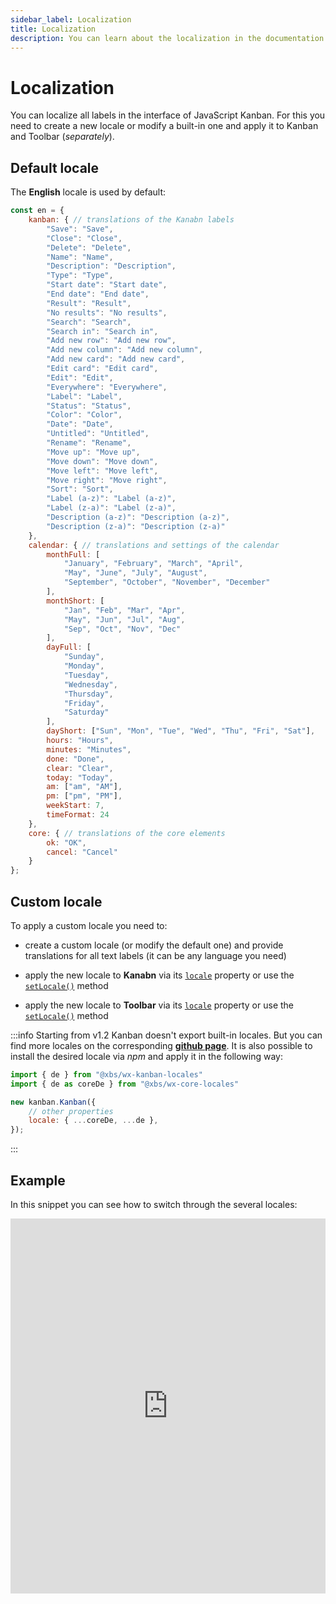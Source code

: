 ```yaml
---
sidebar_label: Localization
title: Localization
description: You can learn about the localization in the documentation of the DHTMLX JavaScript Kanban library. Browse developer guides and API reference, try out code examples and live demos, and download a free 30-day evaluation version of DHTMLX Kanban.
---
```


# Localization

You can localize all labels in the interface of JavaScript Kanban. For this you need to create a new locale or modify a built-in one and apply it to Kanban and Toolbar (*separately*).

## Default locale

The **English** locale is used by default:

~~~jsx
const en = {
	kanban: { // translations of the Kanabn labels
		"Save": "Save",
		"Close": "Close",
		"Delete": "Delete",
		"Name": "Name",
		"Description": "Description",
		"Type": "Type",
		"Start date": "Start date",
		"End date": "End date",
		"Result": "Result",
		"No results": "No results",
		"Search": "Search",
		"Search in": "Search in",
		"Add new row": "Add new row",
		"Add new column": "Add new column",
		"Add new card": "Add new card",
		"Edit card": "Edit card",
		"Edit": "Edit",
		"Everywhere": "Everywhere",
		"Label": "Label",
		"Status": "Status",
		"Color": "Color",
		"Date": "Date",
		"Untitled": "Untitled",
		"Rename": "Rename",
		"Move up": "Move up",
		"Move down": "Move down",
		"Move left": "Move left",
		"Move right": "Move right",
		"Sort": "Sort",
		"Label (a-z)": "Label (a-z)",
		"Label (z-a)": "Label (z-a)",
		"Description (a-z)": "Description (a-z)",
		"Description (z-a)": "Description (z-a)"
	},
	calendar: { // translations and settings of the calendar
		monthFull: [
			"January", "February", "March", "April",
			"May", "June", "July", "August", 
			"September", "October", "November", "December"
		],
		monthShort: [
			"Jan", "Feb", "Mar", "Apr",
			"May", "Jun", "Jul", "Aug",
			"Sep", "Oct", "Nov", "Dec"
		],
		dayFull: [
			"Sunday",
			"Monday",
			"Tuesday",
			"Wednesday",
			"Thursday",
			"Friday",
			"Saturday"
		],
		dayShort: ["Sun", "Mon", "Tue", "Wed", "Thu", "Fri", "Sat"],
		hours: "Hours",
		minutes: "Minutes",
		done: "Done",
		clear: "Clear",
		today: "Today",
		am: ["am", "AM"],
		pm: ["pm", "PM"],
		weekStart: 7,
		timeFormat: 24
	},
	core: { // translations of the core elements
		ok: "OK",
		cancel: "Cancel"
	}
};
~~~

## Custom locale

To apply a custom locale you need to:

- create a custom locale (or modify the default one) and provide translations for all text labels (it can be any language you need)

- apply the new locale to **Kanabn** via its [`locale`](api/config/js_kanban_locale_config.md) property or use the [`setLocale()`](api/methods/js_kanban_setlocale_method.md) method
- apply the new locale to **Toolbar** via its [`locale`](api/config/toolbar_locale_config.md) property or use the [`setLocale()`](api/methods/toolbar_setlocale_method.md) method

:::info
Starting from v1.2 Kanban doesn't export built-in locales. But you can find more locales on the corresponding [**github page**](https://github.com/web-widgets/wx-kanban-locales). It is also possible to install the desired locale via *npm* and apply it in the following way:
~~~js
import { de } from "@xbs/wx-kanban-locales"
import { de as coreDe } from "@xbs/wx-core-locales"

new kanban.Kanban({
	// other properties
	locale: { ...coreDe, ...de },
});
~~~
:::

## Example

In this snippet you can see how to switch through the several locales:

<iframe src="https://snippet.dhtmlx.com/hrblf1mm?mode=js" frameborder="0" class="snippet_iframe" width="100%" height="600"></iframe>